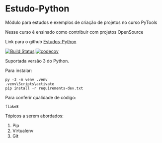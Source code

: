 # Estudo-Python
Módulo para estudos e exemplos de criação de projetos no curso PyTools

Nesse curso é ensinado como contribuir com projetos OpenSource

Link para o github [Estudos-Python](https://github.com/Estudo-Python/Estudo-Python
)

[![Build Status](https://travis-ci.org/felipeno/Estudo-Python.svg?branch=main)](https://travis-ci.org/felipeno/Estudo-Python)
[![codecov](https://codecov.io/gh/felipeno/Estudo-Python/branch/main/graph/badge.svg?token=CFBXGU4L8W)](https://codecov.io/gh/felipeno/Estudo-Python)

Suportada versão 3 do Python.


Para instalar:

```console
py -3 -m venv .venv
.venv\Scripts\activate
pip install -r requirements-dev.txt
```

Para conferir qualidade de código:

```console
flake8
```
Tópicos a serem abordados:
1. Pip
2. Virtualenv
3. Git
